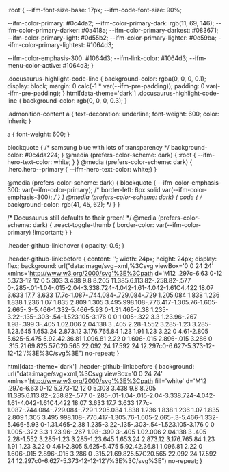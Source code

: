 :root { --ifm-font-size-base: 17px; --ifm-code-font-size: 90%;

--ifm-color-primary: #0c4da2; --ifm-color-primary-dark: rgb(11, 69,
146); --ifm-color-primary-darker: #0a418a; --ifm-color-primary-darkest:
#083671; --ifm-color-primary-light: #0d55b2;
--ifm-color-primary-lighter: #0e59ba; --ifm-color-primary-lightest:
#1064d3;

--ifm-color-emphasis-300: #1064d3; --ifm-link-color: #1064d3;
--ifm-menu-color-active: #1064d3; }

.docusaurus-highlight-code-line { background-color: rgba(0, 0, 0, 0.1);
display: block; margin: 0 calc(-1 \* var(--ifm-pre-padding)); padding: 0
var(--ifm-pre-padding); } html\[data-theme='dark'\]
.docusaurus-highlight-code-line { background-color: rgb(0, 0, 0, 0.3); }

.admonition-content a { text-decoration: underline; font-weight: 600;
color: inherit; }

a { font-weight: 600; }

blockquote { /\* samsung blue with lots of transparency \*/
background-color: #0c4da224; } @media (prefers-color-scheme: dark) {
:root { --ifm-hero-text-color: white; } } @media (prefers-color-scheme:
dark) { .hero.hero--primary { --ifm-hero-text-color: white;} }

@media (prefers-color-scheme: dark) { blockquote {
--ifm-color-emphasis-300: var(--ifm-color-primary); /\* border-left: 6px
solid var(--ifm-color-emphasis-300); */ } } @media
(prefers-color-scheme: dark) { code { /* background-color: rgb(41, 45,
62); \*/ } }

/\* Docusaurus still defaults to their green! \*/ @media
(prefers-color-scheme: dark) { .react-toggle-thumb { border-color:
var(--ifm-color-primary) !important; } }

.header-github-link:hover { opacity: 0.6; }

.header-github-link:before { content: ''; width: 24px; height: 24px;
display: flex; background: url("data:image/svg+xml,%3Csvg viewBox='0 0
24 24' xmlns='http://www.w3.org/2000/svg'%3E%3Cpath d='M12 .297c-6.63
0-12 5.373-12 12 0 5.303 3.438 9.8 8.205 11.385.6.113.82-.258.82-.577
0-.285-.01-1.04-.015-2.04-3.338.724-4.042-1.61-4.042-1.61C4.422 18.07
3.633 17.7 3.633 17.7c-1.087-.744.084-.729.084-.729 1.205.084 1.838
1.236 1.838 1.236 1.07 1.835 2.809 1.305
3.495.998.108-.776.417-1.305.76-1.605-2.665-.3-5.466-1.332-5.466-5.93
0-1.31.465-2.38 1.235-3.22-.135-.303-.54-1.523.105-3.176 0 0 1.005-.322
3.3 1.23.96-.267 1.98-.399 3-.405 1.02.006 2.04.138 3 .405 2.28-1.552
3.285-1.23 3.285-1.23.645 1.653.24 2.873.12 3.176.765.84 1.23 1.91 1.23
3.22 0 4.61-2.805 5.625-5.475 5.92.42.36.81 1.096.81 2.22 0 1.606-.015
2.896-.015 3.286 0 .315.21.69.825.57C20.565 22.092 24 17.592 24
12.297c0-6.627-5.373-12-12-12'/%3E%3C/svg%3E") no-repeat; }

html\[data-theme='dark'\] .header-github-link:before { background:
url("data:image/svg+xml,%3Csvg viewBox='0 0 24 24'
xmlns='http://www.w3.org/2000/svg'%3E%3Cpath fill='white' d='M12
.297c-6.63 0-12 5.373-12 12 0 5.303 3.438 9.8 8.205
11.385.6.113.82-.258.82-.577
0-.285-.01-1.04-.015-2.04-3.338.724-4.042-1.61-4.042-1.61C4.422 18.07
3.633 17.7 3.633 17.7c-1.087-.744.084-.729.084-.729 1.205.084 1.838
1.236 1.838 1.236 1.07 1.835 2.809 1.305
3.495.998.108-.776.417-1.305.76-1.605-2.665-.3-5.466-1.332-5.466-5.93
0-1.31.465-2.38 1.235-3.22-.135-.303-.54-1.523.105-3.176 0 0 1.005-.322
3.3 1.23.96-.267 1.98-.399 3-.405 1.02.006 2.04.138 3 .405 2.28-1.552
3.285-1.23 3.285-1.23.645 1.653.24 2.873.12 3.176.765.84 1.23 1.91 1.23
3.22 0 4.61-2.805 5.625-5.475 5.92.42.36.81 1.096.81 2.22 0 1.606-.015
2.896-.015 3.286 0 .315.21.69.825.57C20.565 22.092 24 17.592 24
12.297c0-6.627-5.373-12-12-12'/%3E%3C/svg%3E") no-repeat; }
